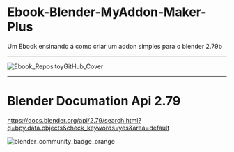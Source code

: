 # Ebook-Blender-MyAddon-Maker-Plus
Um Ebook ensinando á como criar um addon simples para o blender 2.79b

-----------------------------------------------------------------------


![Ebook_RepositoyGitHub_Cover](https://user-images.githubusercontent.com/68930411/163696550-867a110d-0636-447f-8eb5-c2862479d813.png)


----------------------------------------------------------------------- 
# Blender Documation Api 2.79 

https://docs.blender.org/api/2.79/search.html?q=bpy.data.objects&check_keywords=yes&area=default

![blender_community_badge_orange](https://user-images.githubusercontent.com/68930411/163696576-bbea865c-5387-47f4-8527-b4d2a0e3edb6.png)
